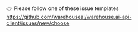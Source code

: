 👉 Please follow one of these issue templates https://github.com/warehouseai/warehouse.ai-api-client/issues/new/choose
